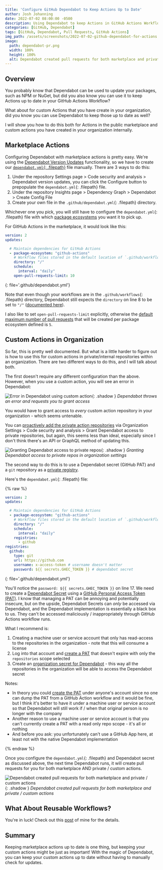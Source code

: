 ```yaml
---
title: 'Configure GitHub Dependabot to Keep Actions Up to Date'
author: Josh Johanning
date: 2022-07-02 08:00:00 -0500
description: Using Dependabot to keep Actions in GitHub Actions Workflows up to date, including how this works for custom private/internal actions within an organization
categories: [GitHub, Dependabot]
tags: [GitHub, Dependabot, Pull Requests, GitHub Actions]
img_path: /assets/screenshots/2022-07-02-github-dependabot-for-actions
image:
  path: dependabot-pr.png
  width: 100%
  height: 100%
  alt: Dependabot created pull requests for both marketplace and private / custom actions
---
```


## Overview

You probably know that Dependabot can be used to update your packages, such as NPM or NuGet, but did you also know you can use it to keep Actions up to date in your GitHub Actions Workflow?

What about for custom Actions that you have create in your organization, did you know you can use Dependabot to keep those up to date as well?

I will show you how to do this both for Actions in the public marketplace and custom actions you have created in your organization internally.

## Marketplace Actions

Configuring Dependabot with marketplace actions is pretty easy. We're using the [Dependabot Version Updates](https://docs.github.com/en/code-security/dependabot/dependabot-version-updates/configuring-dependabot-version-updates) functionality, so we have to create our [`dependabot.yml`{: .filepath}](https://docs.github.com/en/code-security/dependabot/dependabot-version-updates/configuration-options-for-the-dependabot.yml-file) file manually. There are 3 ways to do this:

1. Under the repository Settings page > Code security and analysis > Dependabot version updates, you can click the Configure button to prepopulate the `dependabot.yml`{: .filepath} file.
2. Under the repository Insights page > Dependency Graph > Dependabot > Create Config File
3. Create your own file in the `.github/dependabot.yml`{: .filepath} directory.

Whichever one you pick, you will still have to configure the `dependabot.yml`{: .filepath} file with which [package ecosystems](https://docs.github.com/en/code-security/dependabot/dependabot-version-updates/configuration-options-for-the-dependabot.yml-file#package-ecosystem) you want it to pick up.

For GitHub Actions in the marketplace, it would look like this:

```yml
version: 2
updates:

  # Maintain dependencies for GitHub Actions
  - package-ecosystem: "github-actions"
    # Workflow files stored in the default location of `.github/workflows`
    directory: "/"
    schedule:
      interval: "daily"
    open-pull-requests-limit: 10
```
{: file='.github/dependabot.yml'}

Note that even though your workflows are in the `.github/workflows`{: .filepath} directory, Dependabot still expects the `directory` on line 8 to be set to `"/"` ([documented here](https://docs.github.com/en/code-security/dependabot/dependabot-version-updates/configuration-options-for-the-dependabot.yml-file#directory)).

I also like to set `open-pull-requests-limit` explicitly, otherwise the [default maximum number of pull requests](https://docs.github.com/en/code-security/dependabot/dependabot-version-updates/configuration-options-for-the-dependabot.yml-file#open-pull-requests-limit) that will be created per package ecosystem defined is `5`.

## Custom Actions in Organization

So far, this is pretty well documented. But what is a little harder to figure out is how to use this for custom actions in private/internal repositories within an organization. There are two different ways to do this, and I will talk about both.

The first doesn't require any different configuration than the above. However, when you use a custom action, you will see an error in Dependabot:

![Error in Dependabot using custom action](dependabot-error.png){: .shadow }
_Dependabot throws an error and requests you to grant access_

You would have to grant access to _every_ custom action repository in your organization - which seems untenable. 

You can [proactively add the private action repositories](https://docs.github.com/en/organizations/keeping-your-organization-secure/managing-security-settings-for-your-organization/managing-security-and-analysis-settings-for-your-organization#allowing-dependabot-to-access-private-dependencies) via Organization Settings > Code security and analysis > Grant Dependabot access to private repositories, but again, this seems less than ideal, especially since I don't think there's an API or GraphQL method of updating this. 

![Granting Dependabot access to private repos](dependabot-private-repos.png){: .shadow }
_Granting Dependabot access to private repos in organization settings_

The second way to do this is to use a Dependabot secret (GitHub PAT) and a `git` repository as a [private registry](https://docs.github.com/en/code-security/dependabot/dependabot-version-updates/configuration-options-for-the-dependabot.yml-file#git).

Here's the `dependabot.yml`{: .filepath} file:

{% raw %}
```yml
version: 2
updates:

  # Maintain dependencies for GitHub Actions
  - package-ecosystem: "github-actions"
    # Workflow files stored in the default location of `.github/workflows`
    directory: "/"
    schedule:
      interval: "daily"
    registries:
      - github
registries:
  github:
    type: git
    url: https://github.com
    username: x-access-token # username doesn't matter
    password: ${{ secrets.GHEC_TOKEN }} # dependabot secret
```
{: file='.github/dependabot.yml'}

You'll notice the `password: ${{ secrets.GHEC_TOKEN }}` on line 17. We need to create a [Dependabot Secret](https://docs.github.com/en/code-security/dependabot/working-with-dependabot/managing-encrypted-secrets-for-dependabot) using a [GitHub Personal Access Token (PAT)](https://docs.github.com/en/authentication/keeping-your-account-and-data-secure/creating-a-personal-access-token). I know that managing a PAT can be annoying and potentially insecure, but on the upside, Dependabot Secrets can _only_ be accessed via Dependabot, and the Dependabot implementation is essentially a black box to us. They can't be accessed maliciously / inappropriately through GitHub Actions workflow runs.

What I recommend is:

1. Creating a machine user or service account that only has read-access to the repositories in the organization - note that this will consume a license
2. Log into that account and [create a PAT](https://github.com/settings/personal-access-tokens/new) that doesn't expire with only the `repositories` scope selected
3. Create an [organization secret for Dependabot](https://docs.github.com/en/code-security/dependabot/working-with-dependabot/managing-encrypted-secrets-for-dependabot#adding-an-organization-secret-for-dependabot) - this way all the repositories in the organization will be able to access the Dependabot secret

Notes: 
- In theory you could [create the PAT](https://github.com/settings/personal-access-tokens/new) under anyone's account since no one can dump the PAT from a GitHub Action workflow and it would be fine, but I think it's better to have it under a machine user or service account so that Dependabot will still work if / when that original person is no longer with the company
- Another reason to use a machine user or service account is that you can't currently create a PAT with a read only repo scope - it's all or nothing
- And before you ask: you unfortunately can't use a GitHub App here, at least not with the native Dependabot implementation

{% endraw %}

Once you configure the `dependabot.yml`{: .filepath} and Dependabot secret as discussed above, the next time Dependabot runs, it will create pull requests for you for both marketplace AND private / custom actions.

![Dependabot created pull requests for both marketplace and private / custom actions](dependabot-pr.png){: .shadow }
_Dependabot created pull requests for both marketplace and private / custom actions_

## What About Reusable Workflows?

You're in luck! Check out this [post](/posts/dependabot-reusable-workflows/) of mine for the details.

## Summary

Keeping marketplace actions up to date is one thing, but keeping your custom actions might be just as important! With the magic of Dependabot, you can keep your custom actions up to date without having to manually check for updates.
